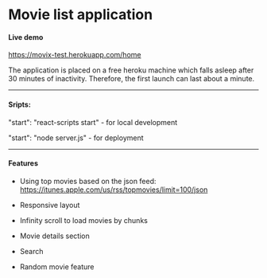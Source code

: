 # Movie list application

#### Live demo


https://movix-test.herokuapp.com/home

The application is placed on a free heroku machine which falls asleep after 30 minutes of inactivity.
Therefore, the first launch can last about a minute.

-------
#### Sripts:

"start": "react-scripts start" - for local development

"start": "node server.js" - for deployment

-------
#### Features


- Using top movies based on the json feed: https://itunes.apple.com/us/rss/topmovies/limit=100/json

- Responsive layout

- Infinity scroll to load movies by chunks

- Movie details section

- Search

- Random movie feature
